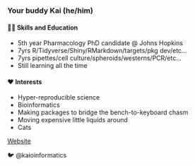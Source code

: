 ### Your buddy Kai (he/him)

####  🤹🏻 Skills and Education
* 5th year Pharmacology PhD candidate @ Johns Hopkins
* 7yrs R/Tidyverse/Shiny/RMarkdown/targets/pkg dev/etc...
* 7yrs pipettes/cell culture/spheroids/westerns/PCR/etc...
* Still learning all the time

#### ❤️ Interests
* Hyper-reproducible science
* Bioinformatics
* Making packages to bridge the bench-to-keyboard chasm
* Moving expensive little liquids around
* Cats

[Website](https://kaioinformatics.netlify.app/)

🐦 @kaioinformatics
